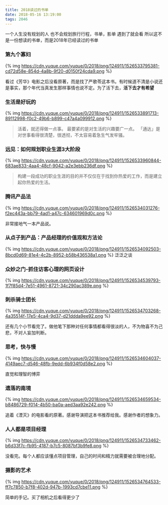 ```yaml
---
title: 2018读过的书单
date: 2018-05-16 13:19:00
tags: 2046
---
```

一个人生没有规划的人
也不会规划旅行行程，书单，影单
遇到了就会看
所以这不是一份想读的书单，而是2018年已经读过的书单

### 第九个寡妇

{% img https://cdn.yuque.com/yuque/0/2018/png/124911/1526533795381-cd72d58e-854d-4a8b-9f20-d0150f24cda9.png %}

看过《芳华》电影之后没看原著，而是找了严歌苓这本书。有时候道不清是小说还是事实，那个年代当真发生那样事情也说不定。为了活下去，**活下去才有希望**

### 生活是好玩的

{% img https://cdn.yuque.com/yuque/0/2018/png/124911/1526533891713-89112998-f0c2-49b6-b899-c47a4a099912.png %}

> 活着，就还得做一点事。
最要紧的是对生活的兴趣要广一点。
「通达」是对世事看得很清楚，很透彻，不太容易着急生气发牢骚。


### 远见：如何规划职业生涯3大阶段

{% img https://cdn.yuque.com/yuque/0/2018/png/124911/1526533960844-683ae833-4aa4-48cf-9042-a2e3ebb236df.png %}

> 构建一段成功的职业生涯的目的并不仅仅在于找到你热爱的工作，而是建立起你热爱的生活。

### 腾讯产品法

{% img https://cdn.yuque.com/yuque/0/2018/png/124911/1526534031276-f2ec443a-bb79-4ad1-a47c-634601969d0c.png %}

非常接地气一本产品说。

### 从点子到产品：产品经理的价值观和方法论


{% img https://cdn.yuque.com/yuque/0/2018/png/124911/1526534092503-8bcd0d69-81e4-4c2b-8952-b58b436538a1.png %}
泛泛之谈

### 众妙之门-抓住访客心理的网页设计


{% img https://cdn.yuque.com/yuque/0/2018/png/124911/1526534539793-1f7f85d4-7e51-4961-8721-34c290ac389e.png %}


### 刺杀骑士团长
{% img https://cdn.yuque.com/yuque/0/2018/png/124911/1526534703268-4a35514f-17e5-4ca4-9d37-d21ddda9ee92.png %}


还有几个小节看完了。做他笔下那种对任何事情都看得很淡的人，不为物喜不为己悲，不对人妄加判断。

### 思考，快与慢
{% img https://cdn.yuque.com/yuque/0/2018/png/124911/1526534604037-4149aec7-d546-48fb-9edd-6b934f0d58e2.png %}


直觉和理智的博弈

### 遗落的南境
{% img https://cdn.yuque.com/yuque/0/2018/png/124911/1526534659534-b8486729-f014-4b50-ba0a-aed3aa92e242.png %}


追着《湮灭》的电影看的原著。感谢导演把这本书推荐给我。感谢作者的想象力。

### 人人都是项目经理
{% img https://cdn.yuque.com/yuque/0/2018/png/124911/1526534733462-b6d33f7c-fb95-4187-b7c5-8087bf3b9fe8.png %}


没看完。每个人都应该懂点项目管理，自己的时间和精力就需要被合理地分配。

### 摄影的艺术

{% img https://cdn.yuque.com/yuque/0/2018/png/124911/1526534764533-ff7c7850-b7f8-402d-947b-1993cd7cbe11.png %}

简单的手记。买了相机之后看得更少了

